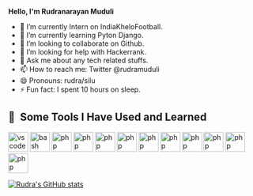 **Hello, I'm Rudranarayan Muduli**

- 🔭 I’m currently Intern on IndiaKheloFootball.
- 🌱 I’m currently learning Pyton Django.
- 👯 I’m looking to collaborate on Github.
- 🤔 I’m looking for help with Hackerrank.
- 💬 Ask me about any tech related stuffs.
- 📫 How to reach me: Twitter @rudramuduli
- 😄 Pronouns: rudra/silu
- ⚡ Fun fact: I spent 10 hours on sleep.

<h2> 🚀 &nbsp;Some Tools I Have Used and Learned</h2>
<p align="left">
<img src="https://cdn.jsdelivr.net/gh/devicons/devicon/icons/vscode/python-original.svg" alt="vscode" width="40" height="40"/>
<img src="https://cdn.jsdelivr.net/gh/devicons/devicon/icons/bash/bash-original.svg" alt="bash" width="40" height="40"/>
<img src="https://cdn.jsdelivr.net/gh/devicons/devicon/icons/php/c-original.svg" alt="php" width="40" height="40"/>
  <img src="https://cdn.jsdelivr.net/gh/devicons/devicon/icons/php/html-original.svg" alt="php" width="40" height="40"/>
  <img src="https://cdn.jsdelivr.net/gh/devicons/devicon/icons/php/css-original.svg" alt="php" width="40" height="40"/>
  <img src="https://cdn.jsdelivr.net/gh/devicons/devicon/icons/php/boostrap-original.svg" alt="php" width="40" height="40"/>
  <img src="https://cdn.jsdelivr.net/gh/devicons/devicon/icons/php/javascript-original.svg" alt="php" width="40" height="40"/>
  <img src="https://cdn.jsdelivr.net/gh/devicons/devicon/icons/php/flask-original.svg" alt="php" width="40" height="40"/>
  <img src="https://cdn.jsdelivr.net/gh/devicons/devicon/icons/php/django-original.svg" alt="php" width="40" height="40"/>
  <img src="https://cdn.jsdelivr.net/gh/devicons/devicon/icons/php/mysql-original.svg" alt="php" width="40" height="40"/>
  <img src="https://cdn.jsdelivr.net/gh/devicons/devicon/icons/php/datascience-original.svg" alt="php" width="40" height="40"/>
  <img src="https://cdn.jsdelivr.net/gh/devicons/devicon/icons/php/machinelearning-original.svg" alt="php" width="40" height="40"/>
</p>

[![Rudra's GitHub stats](https://github-readme-stats.vercel.app/api?username=iamrudra-narayan)](https://github.com/iamrudra-narayan/github-readme-stats)
